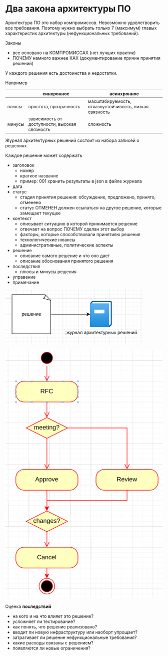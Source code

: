 # Два закона архитектуры ПО

Архитектура ПО это набор компромиссов. Невозможно удовлетворить все требования. 
Поэтому нужно выбрать только 7 (максимум) главых характеристик архитектуры (нефункциональных требований).

Законы
- все основано на КОМПРОМИССАХ (нет лучших практик)
- ПОЧЕМУ намного важнее КАК (документирование причин принятия решений)

У каждого решения есть достоинства и недостатки.

Например

|        | синхронное                                    | асинхронное                                            |
|--------|-----------------------------------------------|--------------------------------------------------------|
| плюсы  | простота, прозрачность                        | масштабируемость, отказоустойчивость, низкая связность |
| минусы | зависимость от доступности, высокая связность | сложность                                              |


Журнал архитектурных решений состоит из набора записей о решениях.

Каждое решение может содержать
- заголовок
  - номер
  - краткое название
  - пример: 001 хранить результаты в json в файле журнала
- дата
- статус
  - стадия принятия решения: обсуждение, предложено, принято, отменено
  - статус ОТМЕНЕН должен ссылаться на другое решение, которые замещает текущее
- контекст
  - описывает ситуацию в которой принимается решение
  - отвечает на вопрос ПОЧЕМУ сделан этот выбор 
  - факторы, которые способствовали принятияю решения
  - технологические нюансы
  - административные, политические аспекты
- решение
  - описание самого решение и что оно дает
  - описание обоснования принятого решения
- последствия
  - плюсы и минусы решения
- управение
- примечание

![Журнал архитектурных решений](03_01.png)

![Статусы](03_02.png)

Оценка **последствий**
- на кого и на что влияет это решение?
- усложняет ли тестирование?
- как понять, что решение реализовано?
- вводит ли новую инфраструктуру или наоборт упрощает?
- затрагивает ли решение нефункциональные требования?
- какие расходы связаны с решением?
- появляются ли новые ограничения?

